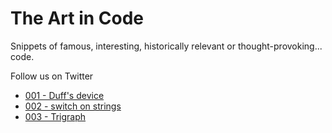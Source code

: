 # The Art in Code

Snippets of famous, interesting, historically relevant or thought-provoking... code.

Follow us on Twitter

-   [001 - Duff's device](001-duffs-device)
-   [002 - switch on strings](002-switch-on-strings)
-   [003 - Trigraph](003-trigraph)
